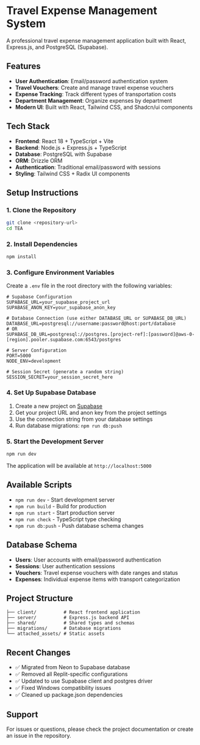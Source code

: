 # Travel Expense Management System

A professional travel expense management application built with React, Express.js, and PostgreSQL (Supabase).

## Features

- **User Authentication**: Email/password authentication system
- **Travel Vouchers**: Create and manage travel expense vouchers
- **Expense Tracking**: Track different types of transportation costs
- **Department Management**: Organize expenses by department
- **Modern UI**: Built with React, Tailwind CSS, and Shadcn/ui components

## Tech Stack

- **Frontend**: React 18 + TypeScript + Vite
- **Backend**: Node.js + Express.js + TypeScript
- **Database**: PostgreSQL with Supabase
- **ORM**: Drizzle ORM
- **Authentication**: Traditional email/password with sessions
- **Styling**: Tailwind CSS + Radix UI components

## Setup Instructions

### 1. Clone the Repository
```bash
git clone <repository-url>
cd TEA
```

### 2. Install Dependencies
```bash
npm install
```

### 3. Configure Environment Variables
Create a `.env` file in the root directory with the following variables:

```env
# Supabase Configuration
SUPABASE_URL=your_supabase_project_url
SUPABASE_ANON_KEY=your_supabase_anon_key

# Database Connection (use either DATABASE_URL or SUPABASE_DB_URL)
DATABASE_URL=postgresql://username:password@host:port/database
# OR
SUPABASE_DB_URL=postgresql://postgres.[project-ref]:[password]@aws-0-[region].pooler.supabase.com:6543/postgres

# Server Configuration
PORT=5000
NODE_ENV=development

# Session Secret (generate a random string)
SESSION_SECRET=your_session_secret_here
```

### 4. Set Up Supabase Database
1. Create a new project on [Supabase](https://supabase.com)
2. Get your project URL and anon key from the project settings
3. Use the connection string from your database settings
4. Run database migrations: `npm run db:push`

### 5. Start the Development Server
```bash
npm run dev
```

The application will be available at `http://localhost:5000`

## Available Scripts

- `npm run dev` - Start development server
- `npm run build` - Build for production
- `npm run start` - Start production server
- `npm run check` - TypeScript type checking
- `npm run db:push` - Push database schema changes

## Database Schema

- **Users**: User accounts with email/password authentication
- **Sessions**: User authentication sessions
- **Vouchers**: Travel expense vouchers with date ranges and status
- **Expenses**: Individual expense items with transport categorization

## Project Structure

```
├── client/          # React frontend application
├── server/          # Express.js backend API
├── shared/          # Shared types and schemas
├── migrations/      # Database migrations
└── attached_assets/ # Static assets
```

## Recent Changes

- ✅ Migrated from Neon to Supabase database
- ✅ Removed all Replit-specific configurations
- ✅ Updated to use Supabase client and postgres driver
- ✅ Fixed Windows compatibility issues
- ✅ Cleaned up package.json dependencies

## Support

For issues or questions, please check the project documentation or create an issue in the repository.
